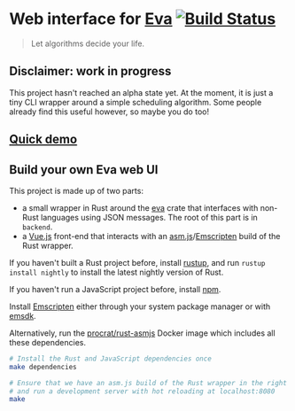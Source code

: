 # Web interface for [Eva](https://github.com/Procrat/eva)  [![Build Status](https://travis-ci.org/Procrat/eva-web.svg?branch=master)](https://travis-ci.org/Procrat/eva-web)

> Let algorithms decide your life.


## Disclaimer: work in progress

This project hasn't reached an alpha state yet. At the moment, it is just a tiny
CLI wrapper around a simple scheduling algorithm. Some people already find this
useful however, so maybe you do too!


## [Quick demo](https://procrat.github.io/eva-web)


## Build your own Eva web UI

This project is made up of two parts:
- a small wrapper in Rust around the [eva](https://github.com/Procrat/eva) crate
  that interfaces with non-Rust languages using JSON messages. The root of this
  part is in `backend`.
- a [Vue.js](https://vuejs.org/) front-end that interacts with an
  [asm.js](http://asmjs.org/)/[Emscripten](http://emscripten.org) build of the
  Rust wrapper.

If you haven't built a Rust project before, install
[rustup](https://www.rustup.rs), and run `rustup install nightly` to install the
latest nightly version of Rust.

If you haven't run a JavaScript project before, install
[npm](https://www.npmjs.com/).

Install [Emscripten](http://emscripten.org) either through your system package
manager or with
[emsdk](https://kripken.github.io/emscripten-site/docs/getting_started/downloads.html).

Alternatively, run the
[procrat/rust-asmjs](https://hub.docker.com/r/procrat/rust-asmjs/) Docker image
which includes all these dependencies.

``` bash
# Install the Rust and JavaScript dependencies once
make dependencies

# Ensure that we have an asm.js build of the Rust wrapper in the right place,
# and run a development server with hot reloading at localhost:8080
make
```
